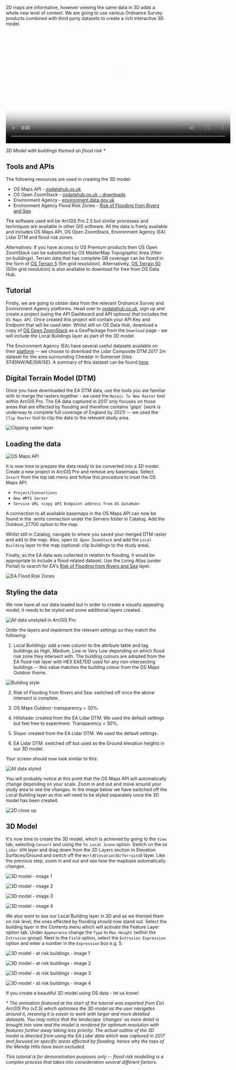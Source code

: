 2D maps are informative, however viewing the same data in 3D adds a
whole new level of context. We are going to use various Ordnance Survey
products combined with third party datasets to create a rich interactive
3D model.

<p align="center">
  <video style="outline:none" width="700" poster="https://raw.githubusercontent.com/OrdnanceSurvey/os-data-hub-tutorials/master/gis-applications/3d-flood-modelling/media/image1.png" controls disablepictureinpicture controlslist="nodownload">
    <source src="/public/os-data-hub-tutorials/dist/gis-applications/3d-flood-modelling/OS_EA_Tutorial.mp4" type="video/mp4">
    Your browser does not support HTML5 video.
  </video>
</p>

<em> 3D Model with buildings themed on flood risk * </em>  

Tools and APIs
----

The following resources are used in creating the 3D model:

- OS Maps API - [osdatahub.os.uk](https://osdatahub.os.uk/)
- OS Open ZoomStack - [osdatahub.os.uk - downloads](https://osdatahub.os.uk/downloads/open/OpenZoomstack)
- Environment Agency - [environment.data.gov.uk](https://environment.data.gov.uk/DefraDataDownload/?Mode=survey)
- Environment Agency Flood Risk Zones - [Risk of Flooding from Rivers and Sea](https://environment.data.gov.uk/arcgis/rest/services/EA/RiskOfFloodingFromRiversAndSea/MapServer)

The software used will be ArcGIS Pro 2.5 but similar processes and
techniques are available in other GIS software. All the data is freely
available and includes OS Maps API, OS Open ZoomStack, Environment
Agency (EA) Lidar DTM and flood risk zones.

*Alternatives:* If you have access to OS Premium products then OS Open
ZoomStack can be substituted by OS MasterMap Topographic Area (filter on
buildings). Terrain data that has complete GB coverage can be found in
the form of [OS Terrain
5](https://www.ordnancesurvey.co.uk/business-government/products/terrain-5)
(5m grid resolution). Alternatively, [OS Terrain
50](https://osdatahub.os.uk/downloads/open/Terrain50) (50m grid resolution)
is also available to download for free from OS Data Hub.

Tutorial
----

Firstly, we are going to obtain data from the relevant Ordnance Survey
and Environment Agency platforms. Head over to
[osdatahub.os.uk](https://osdatahub.os.uk/), sign up and create a
project (using the API Dashboard and API options) that includes the `OS
Maps API`. Once created this project will contain your API Key and
Endpoint that will be used later. Whilst still on OS Data Hub, download
a copy of [OS Open
ZoomStack](https://osdatahub.os.uk/downloads/open/OpenZoomstack) as a
GeoPackage from the `Download` page - we will include the Local Buildings
layer as part of the 3D model.

The Environment Agency (EA) have several useful datasets available on
their
[platform](https://environment.data.gov.uk/DefraDataDownload/?Mode=survey)
-- we choose to download the Lidar Composite DTM 2017 2m dataset for the
area surrounding Cheddar in Somerset (tiles ST45NW/NE/SW/SE). A summary
of this dataset can be found
[here](https://data.gov.uk/dataset/fba12e80-519f-4be2-806f-41be9e26ab96/lidar-composite-dsm-2017-2m).

Digital Terrain Model (DTM)
---------------------------

Once you have downloaded the EA DTM data, use the tools you are familiar
with to merge the rasters together - we used the `Mosaic To New Raster`
tool within ArcGIS Pro. The EA data captured in 2017 only focuses on
those areas that are effected by flooding and therefore contains 'gaps'
(work is underway to complete full coverage of England by 2021) -- we
used the `Clip Raster` tool to clip the data to the relevant study area.

![Clipping raster layer](https://raw.githubusercontent.com/OrdnanceSurvey/os-data-hub-tutorials/master/gis-applications/3d-flood-modelling/media/image2.jpg)

Loading the data
----------------
![OS Maps API](https://raw.githubusercontent.com/OrdnanceSurvey/os-data-hub-tutorials/master/gis-applications/3d-flood-modelling/media/image3.png)

It is now time to prepare the data ready to be converted into a 3D
model. Create a new project in ArcGIS Pro and remove any
basemaps. Select `Insert` from the top tab menu and follow this procedure
to inset the OS Maps API:

-   `Project/Connections`
-   `New WMTS Server`
-   `Service URL <copy API Endpoint address from OS DataHub>`

A connection to all available basemaps in the OS Maps API can now be
found in the .wmts connection under the Servers folder in Catalog. Add
the Outdoor\_27700 option to the map.

Whilst still in Catalog, navigate to where you saved your merged DTM
raster and add to the map. Also, open `OS Open ZoomStack` and add the
`Local Building` layer to the map (optional: clip buildings to the study
area).

Finally, as the EA data was collected in relation to flooding, it would
be appropriate to include a flood related dataset. Use the Living Atlas
(under Portal) to search for EA's [Risk of Flooding from Rivers and
Sea](https://environment.data.gov.uk/arcgis/rest/services/EA/RiskOfFloodingFromRiversAndSea/MapServer)
layer.

![EA Flood Risk Zones](https://raw.githubusercontent.com/OrdnanceSurvey/os-data-hub-tutorials/master/gis-applications/3d-flood-modelling/media/image4.png)

Styling the data
----------------

We now have all our data loaded but in order to create a visually
appealing model, it needs to be styled and some additional layers
created.

![All data unstyled in ArcGIS Pro](https://raw.githubusercontent.com/OrdnanceSurvey/os-data-hub-tutorials/master/gis-applications/3d-flood-modelling/media/image5.png)

Order the layers and implement the relevant settings so they match the
following:

1.  Local Buildings: add a new column to the attribute table and tag
    buildings as High, Medium, Low or Very Low depending on which flood
    risk zone they intersect with. The building colours are adopted from
    the EA flood risk layer with HEX EAE7DD used for any
    non-intersecting buildings -- this value matches the building colour
    from the OS Maps Outdoor theme.

![Building style](https://raw.githubusercontent.com/OrdnanceSurvey/os-data-hub-tutorials/master/gis-applications/3d-flood-modelling/media/image17.png)

2.  Risk of Flooding from Rivers and Sea: switched off once the above
    intersect is complete.

3.  OS Maps Outdoor: transparency = 30%.

4.  Hillshade: created from the EA Lidar DTM. We used the default
    settings but feel free to experiment. Transparency = 30%.

5.  Slope: created from the EA Lidar DTM. We used the default settings.

6.  EA Lidar DTM: switched off but used as the Ground elevation heights
    in our 3D model.

Your screen should now look similar to this:

![All data styled](https://raw.githubusercontent.com/OrdnanceSurvey/os-data-hub-tutorials/master/gis-applications/3d-flood-modelling/media/image6.png)

You will probably notice at this point that the OS Maps API will
automatically change depending on your scale. Zoom in and out and move
around your study area to see the changes. In the image below we have
switched off the Local Building layer as this will need to be styled
separately once the 3D model has been created.

![2D close up](https://raw.githubusercontent.com/OrdnanceSurvey/os-data-hub-tutorials/master/gis-applications/3d-flood-modelling/media/image7.png)

3D Model
--------

It's now time to create the 3D model, which is achieved by going to the `View`
tab, selecting `Convert` and using the `To Local Scene` option. Switch on
the `EA Lidar DTM` layer and drag down from the 2D Layers section to
Elevation Surfaces/Ground and switch off the `WorldElevation3D/Terrain3D`
layer. Like the previous step, zoom in and out and see how the mapbase
automatically changes.

![3D model - image 1](https://raw.githubusercontent.com/OrdnanceSurvey/os-data-hub-tutorials/master/gis-applications/3d-flood-modelling/media/image8.png)

![3D model - image 2](https://raw.githubusercontent.com/OrdnanceSurvey/os-data-hub-tutorials/master/gis-applications/3d-flood-modelling/media/image9.png)

![3D model - image 3](https://raw.githubusercontent.com/OrdnanceSurvey/os-data-hub-tutorials/master/gis-applications/3d-flood-modelling/media/image10.png)

![3D model - image 4](https://raw.githubusercontent.com/OrdnanceSurvey/os-data-hub-tutorials/master/gis-applications/3d-flood-modelling/media/image11.png)

We also want to see our Local Building layer in 3D and as we themed them
on risk level, the ones effected by flooding should now stand out.
Select the building layer in the Contents menu which will activate the
Feature Layer option tab. Under `Appearance` change the `Type` to `Max Height`
(within the `Extrusion` group). Next to the `Field` option, select the
`Extrusion Expression` option and enter a number in the `Expression` box
e.g. 5.

![3D model - at risk buildings - image 1](https://raw.githubusercontent.com/OrdnanceSurvey/os-data-hub-tutorials/master/gis-applications/3d-flood-modelling/media/image12.png)

![3D model - at risk buildings - image 2](https://raw.githubusercontent.com/OrdnanceSurvey/os-data-hub-tutorials/master/gis-applications/3d-flood-modelling/media/image1.png)

![3D model - at risk buildings - image 3](https://raw.githubusercontent.com/OrdnanceSurvey/os-data-hub-tutorials/master/gis-applications/3d-flood-modelling/media/image15.png)

![3D model - at risk buildings - image 4](https://raw.githubusercontent.com/OrdnanceSurvey/os-data-hub-tutorials/master/gis-applications/3d-flood-modelling/media/image16.png)

If you create a beautiful 3D model using OS data - let us know!

<em> * The animation featured at the start of the tutorial was exported from Esri ArcGIS Pro (v2.5) which optimises the 3D model as the user navigates around it, meaning it is easier to work with larger and more detailed datasets.  You may notice that the landscape ‘changes’ as more detail is brought into view and the model is rendered for optimum resolution with features further away taking less priority.  The actual outline of the 3D model is directed from using the EA Lidar data which was captured in 2017 and focused on specific areas effected by flooding, hence why the tops of the Mendip Hills have been excluded.
  
This tutorial is for demonstration purposes only -- flood risk modelling is a complex process that takes into consideration several different factors. </em>  
